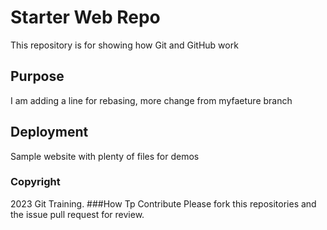 # Starter Web Repo

This repository is for showing how Git and GitHub work

## Purpose

I am adding a line for rebasing,
more change from myfaeture branch

## Deployment
Sample website with plenty of files for demos
### Copyright
2023 Git Training.
###How Tp Contribute
Please fork this repositories and the issue pull request for review.